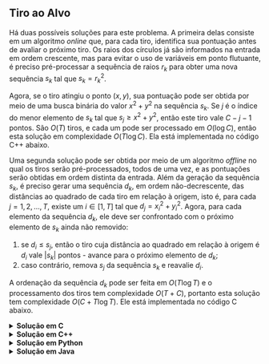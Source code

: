 ## Tiro ao Alvo

Há duas possíveis soluções para este problema. A primeira delas consiste em um algoritmo _online_ que, para cada tiro, identifica sua pontuação antes de avaliar o próximo tiro. Os raios dos círculos já são informados na entrada em ordem crescente, mas para evitar o uso de variáveis em ponto flutuante, é preciso pré-processar a sequência de raios $r_k$ para obter uma nova sequência $s_k$ tal que $s_k = r_k^2$. 

Agora, se o tiro atingiu o ponto $(x, y)$, sua pontuação pode ser obtida por meio de uma busca binária do valor $x^2 + y^2$ na sequência $s_k$. Se $j$ é o índice do menor elemento de $s_k$ tal que $s_j \geq x^2 + y^2$, então este tiro vale $C - j - 1$ pontos. São $O(T)$ tiros, e cada um pode ser processado em $O(\log C)$, então esta solução em complexidade $O(T\log C)$. Ela está implementada no código C++ abaixo.

Uma segunda solução pode ser obtida por meio de um algoritmo _offline_ no qual os tiros serão pré-processados, todos de uma vez, e as pontuações serão obtidas em ordem distinta da entrada. Além da geração da sequência $s_k$, é preciso gerar uma sequência $d_k$, em ordem não-decrescente, das distâncias ao quadrado de cada tiro em relação à origem, isto é, para cada $j = 1, 2, \ldots, T$, existe um $i\in [1, T]$ tal que
$d_j = x_i^2 + y_i^2$. Agora, para cada elemento da sequência $d_k$, ele deve ser confrontado com o próximo elemento de $s_k$ ainda não removido:

1. se $d_i \leq s_j$, então o tiro cuja distância ao quadrado em relação à origem é $d_i$ vale $|s_k|$ pontos - avance para o próximo elemento de $d_k$;
2. caso contrário, remova $s_j$ da sequência $s_k$ e reavalie $d_i$.

A ordenação da sequência $d_k$ pode ser feita em $O(T\log T)$ e o processamento dos tiros tem complexidade $O(T + C)$, portanto esta solução tem complexidade $O(C + T\log T)$. Ele está implementada no código C abaixo.

<details>
    <summary><b>Solução em C</b></summary>

```c
#include <stdio.h>
#include <stdlib.h>

int compare(const void* a, const void* b)
{
    const long long *x = (const long long *) a, *y = (const long long *) b;

    if (*x < *y)
        return -1;
    else if (*x > *y)
        return 1;
    else
        return 0;
}

int main()
{
    int C, T;
    scanf("%d %d", &C, &T);

    long long rs[C];

    for (int i = 0; i < C; ++i)
    {
        long long r;
        scanf("%lld", &r);

        rs[i] = r*r;
    }

    long long ds[T];

    for (int i = 0; i < T; ++i)
    {
        long long x, y;
        scanf("%lld %lld", &x, &y);

        ds[i] = x*x + y*y;
    }

    qsort(ds, T, sizeof(long long), compare);

    long long ans = 0;
    int j = 0;

    for (int i = 0; i < T; ++i)
    {
        while (j < C && rs[j] < ds[i])
            ++j;
        
        ans += (C - j);
    }

    printf("%lld\n", ans);

    return 0;
}
```
</details>


<details>
    <summary><b>Solução em C++</b></summary>

```cpp
#include <bits/stdc++.h>

using namespace std;
using ll = long long;
using ii = pair<ll, ll>;

auto solve(int C, const vector<ll>& rs, const vector<ii>& ts)
{
    ll ans = 0;

    for (auto [x, y] : ts)
    {
        auto it = lower_bound(rs.begin(), rs.end(), x*x + y*y);
        ans += C - (it - rs.begin());
    }

    return ans;
}

int main()
{
    ios::sync_with_stdio(false);

    int C, T;
    cin >> C >> T;

    vector<ll> rs(C);

    for (auto& r : rs)
    {
        cin >> r;
        r *= r;
    }

    vector<ii> ts(T);

    for (auto& [x, y] : ts)
        cin >> x >> y;

    cout << solve(C, rs, ts) << '\n';

    return 0;
}
```
</details>


<details>
    <summary><b>Solução em Python</b></summary>

```Python
C, T = map(int, input().split())

rs = []

for _ in range(C):
    rs.append(int(input()))

rs = [x**2 for x in rs[::-1]]
ts = []

for _ in range(T):
    x, y = map(int, input().split())
    ts.append(x**2 + y**2)

ans = 0

for t in sorted(ts):
    while rs and rs[-1] < t:
        rs.pop()

    ans += len(rs)

print(ans)
```
</details>


<details>
    <summary><b>Solução em Java</b></summary>

```java
import java.util.Arrays;
import java.util.Scanner;

public class Main {
    public static void main(String[] args) {
        Scanner scanner = new Scanner(System.in);

        int C = scanner.nextInt();
        int T = scanner.nextInt();

        long[] rs = new long[C];

        for (int i = 0; i < C; ++i) {
            long r = scanner.nextLong();
            rs[i] = r*r;
        }

        long[] ts = new long[T];

        for (int i = 0; i < T; ++i) {
            long x = scanner.nextLong();
            long y = scanner.nextLong();
            ts[i] = x*x + y*y;
        }

        Arrays.sort(ts);
        long ans = 0;
        int j = 0;

        for (int i = 0; i < T; ++i) {
            while (j < C && rs[j] < ts[i])
                j += 1;

            ans += C - j;
        }

        System.out.println(ans);
    }
}
```
</details>
